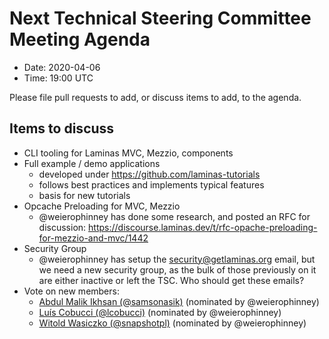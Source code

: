 # Next Technical Steering Committee Meeting Agenda

- Date: 2020-04-06
- Time: 19:00 UTC

Please file pull requests to add, or discuss items to add, to the agenda.


## Items to discuss

- CLI tooling for Laminas MVC, Mezzio, components
- Full example / demo applications
  - developed under https://github.com/laminas-tutorials
  - follows best practices and implements typical features
  - basis for new tutorials
- Opcache Preloading for MVC, Mezzio
  - @weierophinney has done some research, and posted an RFC for discussion:
    https://discourse.laminas.dev/t/rfc-opache-preloading-for-mezzio-and-mvc/1442
- Security Group
  - @weierophinney has setup the security@getlaminas.org email, but we need a
    new security group, as the bulk of those previously on it are either inactive
    or left the TSC. Who should get these emails?
- Vote on new members:
  - [Abdul Malik Ikhsan (@samsonasik)](https://github.com/samsonasik) (nominated by @weierophinney)
  - [Luís Cobucci (@lcobucci)](https://github.com/lcobucci) (nominated by @weierophinney)
  - [Witold Wasiczko (@snapshotpl)](https://github.com/snapshotpl) (nominated by @weierophinney)
